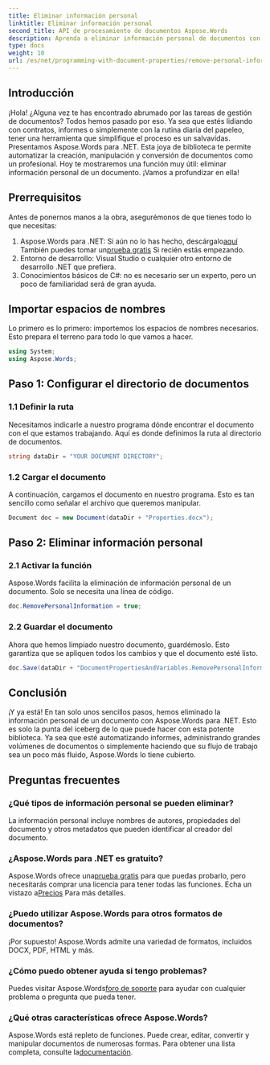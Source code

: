 ```yaml
---
title: Eliminar información personal
linktitle: Eliminar información personal
second_title: API de procesamiento de documentos Aspose.Words
description: Aprenda a eliminar información personal de documentos con Aspose.Words para .NET con esta guía paso a paso. Simplifique la gestión de documentos.
type: docs
weight: 10
url: /es/net/programming-with-document-properties/remove-personal-information/
---
```

## Introducción

¡Hola! ¿Alguna vez te has encontrado abrumado por las tareas de gestión de documentos? Todos hemos pasado por eso. Ya sea que estés lidiando con contratos, informes o simplemente con la rutina diaria del papeleo, tener una herramienta que simplifique el proceso es un salvavidas. Presentamos Aspose.Words para .NET. Esta joya de biblioteca te permite automatizar la creación, manipulación y conversión de documentos como un profesional. Hoy te mostraremos una función muy útil: eliminar información personal de un documento. ¡Vamos a profundizar en ella!

## Prerrequisitos

Antes de ponernos manos a la obra, asegurémonos de que tienes todo lo que necesitas:

1.  Aspose.Words para .NET: Si aún no lo has hecho, descárgalo[aquí](https://releases.aspose.com/words/net/) También puedes tomar un[prueba gratis](https://releases.aspose.com/) Si recién estás empezando.
2. Entorno de desarrollo: Visual Studio o cualquier otro entorno de desarrollo .NET que prefiera.
3. Conocimientos básicos de C#: no es necesario ser un experto, pero un poco de familiaridad será de gran ayuda.

## Importar espacios de nombres

Lo primero es lo primero: importemos los espacios de nombres necesarios. Esto prepara el terreno para todo lo que vamos a hacer.

```csharp
using System;
using Aspose.Words;
```

## Paso 1: Configurar el directorio de documentos

### 1.1 Definir la ruta

Necesitamos indicarle a nuestro programa dónde encontrar el documento con el que estamos trabajando. Aquí es donde definimos la ruta al directorio de documentos.

```csharp
string dataDir = "YOUR DOCUMENT DIRECTORY";
```

### 1.2 Cargar el documento

A continuación, cargamos el documento en nuestro programa. Esto es tan sencillo como señalar el archivo que queremos manipular.

```csharp
Document doc = new Document(dataDir + "Properties.docx");
```

## Paso 2: Eliminar información personal

### 2.1 Activar la función

Aspose.Words facilita la eliminación de información personal de un documento. Solo se necesita una línea de código.

```csharp
doc.RemovePersonalInformation = true;
```

### 2.2 Guardar el documento

Ahora que hemos limpiado nuestro documento, guardémoslo. Esto garantiza que se apliquen todos los cambios y que el documento esté listo.

```csharp
doc.Save(dataDir + "DocumentPropertiesAndVariables.RemovePersonalInformation.docx");
```

## Conclusión

¡Y ya está! En tan solo unos sencillos pasos, hemos eliminado la información personal de un documento con Aspose.Words para .NET. Esto es solo la punta del iceberg de lo que puede hacer con esta potente biblioteca. Ya sea que esté automatizando informes, administrando grandes volúmenes de documentos o simplemente haciendo que su flujo de trabajo sea un poco más fluido, Aspose.Words lo tiene cubierto.

## Preguntas frecuentes

### ¿Qué tipos de información personal se pueden eliminar?

La información personal incluye nombres de autores, propiedades del documento y otros metadatos que pueden identificar al creador del documento.

### ¿Aspose.Words para .NET es gratuito?

 Aspose.Words ofrece una[prueba gratis](https://releases.aspose.com/) para que puedas probarlo, pero necesitarás comprar una licencia para tener todas las funciones. Echa un vistazo a[Precios](https://purchase.aspose.com/buy) Para más detalles.

### ¿Puedo utilizar Aspose.Words para otros formatos de documentos?

¡Por supuesto! Aspose.Words admite una variedad de formatos, incluidos DOCX, PDF, HTML y más. 

### ¿Cómo puedo obtener ayuda si tengo problemas?

 Puedes visitar Aspose.Words[foro de soporte](https://forum.aspose.com/c/words/8) para ayudar con cualquier problema o pregunta que pueda tener.

### ¿Qué otras características ofrece Aspose.Words?

Aspose.Words está repleto de funciones. Puede crear, editar, convertir y manipular documentos de numerosas formas. Para obtener una lista completa, consulte la[documentación](https://reference.aspose.com/words/net/).